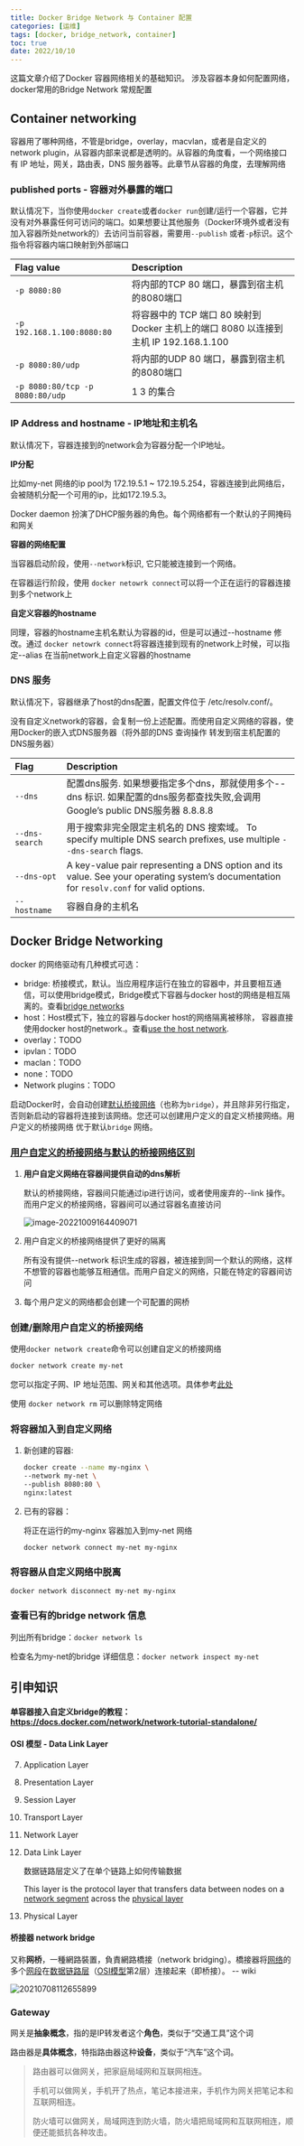 ```yaml
---
title: Docker Bridge Network 与 Container 配置
categories: [运维]
tags: [docker, bridge_network, container]
toc: true
date: 2022/10/10
---
```


这篇文章介绍了Docker 容器网络相关的基础知识。
涉及容器本身如何配置网络，docker常用的Bridge Network 常规配置
<!--more-->

## Container networking

容器用了哪种网络，不管是bridge，overlay，macvlan，或者是自定义的network plugin，从容器内部来说都是透明的。从容器的角度看，一个网络接口有 IP 地址，网关，路由表，DNS 服务器等。此章节从容器的角度，去理解网络

### published ports - 容器对外暴露的端口

默认情况下，当你使用`docker create`或者`docker run`创建/运行一个容器，它并没有对外暴露任何可访问的端口。如果想要让其他服务（Docker环境外或者没有加入容器所处network的）去访问当前容器，需要用`--publish` 或者`-p`标识。这个指令将容器内端口映射到外部端口

| Flag value                      | Description                                                  |
| :------------------------------ | :----------------------------------------------------------- |
| `-p 8080:80`                    | 将内部的TCP 80 端口，暴露到宿主机的8080端口                  |
| `-p 192.168.1.100:8080:80`      | 将容器中的 TCP 端口 80 映射到 Docker 主机上的端口 8080 以连接到主机 IP 192.168.1.100 |
| `-p 8080:80/udp`                | 将内部的UDP 80 端口，暴露到宿主机的8080端口                  |
| `-p 8080:80/tcp -p 8080:80/udp` | 1 3 的集合                                                   |

### IP Address and hostname - IP地址和主机名

默认情况下，容器连接到的network会为容器分配一个IP地址。

**IP分配**

比如my-net 网络的ip pool为 172.19.5.1 ~ 172.19.5.254，容器连接到此网络后，会被随机分配一个可用的ip，比如172.19.5.3。

Docker  daemon 扮演了DHCP服务器的角色。每个网络都有一个默认的子网掩码和网关

**容器的网络配置**

当容器启动阶段，使用`--network`标识, 它只能被连接到一个网络。

在容器运行阶段，使用 `docker netowrk connect`可以将一个正在运行的容器连接到多个network上

**自定义容器的hostname**

同理，容器的hostname主机名默认为容器的id，但是可以通过--hostname 修改。通过 `docker netowrk connect`将容器连接到现有的network上时候，可以指定--alias 在当前network上自定义容器的hostname

### DNS 服务

默认情况下，容器继承了host的dns配置，配置文件位于 /etc/resolv.conf/。

没有自定义network的容器，会复制一份上述配置。而使用自定义网络的容器，使用Docker的嵌入式DNS服务器（将外部的DNS 查询操作  转发到宿主机配置的DNS服务器）

| Flag           | Description                                                  |
| :------------- | :----------------------------------------------------------- |
| `--dns`        | 配置dns服务. 如果想要指定多个dns，那就使用多个--dns 标识. 如果配置的dns服务都查找失败,会调用 Google’s public DNS服务器 8.8.8.8 |
| `--dns-search` | 用于搜索非完全限定主机名的 DNS 搜索域。 To specify multiple DNS search prefixes, use multiple `--dns-search` flags. |
| `--dns-opt`    | A key-value pair representing a DNS option and its value. See your operating system’s documentation for `resolv.conf` for valid options. |
| `--hostname`   | 容器自身的主机名                                             |



## Docker Bridge Networking

docker 的网络驱动有几种模式可选：

+ bridge: 桥接模式，默认。当应用程序运行在独立的容器中，并且要相互通信，可以使用bridge模式，Bridge模式下容器与docker host的网络是相互隔离的。查看[bridge networks](https://docs.docker.com/network/bridge/)
+ host：Host模式下，独立的容器与docker host的网络隔离被移除， 容器直接使用docker host的network.。查看[use the host network](https://docs.docker.com/network/host/).
+ overlay：TODO
+ ipvlan：TODO
+ maclan：TODO
+ none：TODO
+ Network plugins：TODO

启动Docker时，会自动创建[默认桥接网络](https://docs.docker.com/network/bridge/#use-the-default-bridge-network)（也称为`bridge`），并且除非另行指定，否则新启动的容器将连接到该网络。您还可以创建用户定义的自定义桥接网络。用户定义的桥接网络 优于默认`bridge` 网络。

### [用户自定义的桥接网络与默认的桥接网络区别](https://docs.docker.com/network/bridge/#differences-between-user-defined-bridges-and-the-default-bridge)

1. **用户自定义网络在容器间提供自动的dns解析**

   默认的桥接网络，容器间只能通过ip进行访问，或者使用废弃的--link 操作。而用户定义的桥接网络，容器间可以通过容器名直接访问

   ![image-20221009164409071](http://serial.limiaomiao.site:8089/public/uploads/image-20221009164409071.png)

2. 用户自定义的桥接网络提供了更好的隔离

   所有没有提供--network 标识生成的容器，被连接到同一个默认的网络，这样不想管的容器也能够互相通信。而用户自定义的网络，只能在特定的容器间访问

3. 每个用户定义的网络都会创建一个可配置的网桥

### 创建/删除用户自定义的桥接网络

使用`docker network create`命令可以创建自定义的桥接网络

```bash
docker network create my-net
```

您可以指定子网、IP 地址范围、网关和其他选项。具体参考[此处](https://docs.docker.com/engine/reference/commandline/network_create/#specify-advanced-options)

使用 `docker network rm` 可以删除特定网络

### 将容器加入到自定义网络

1. 新创建的容器: 

   ```bash
   docker create --name my-nginx \
   --network my-net \
   --publish 8080:80 \
   nginx:latest
   ```

2. 已有的容器：

   将正在运行的my-nginx 容器加入到my-net 网络

   `docker network connect my-net my-nginx`

### 将容器从自定义网络中脱离

`docker network disconnect my-net my-nginx`

### 查看已有的bridge network 信息

列出所有bridge：`docker network ls`

检查名为my-net的bridge 详细信息：`docker network inspect my-net`

## 引申知识

#### 单容器接入自定义bridge的教程：https://docs.docker.com/network/network-tutorial-standalone/

#### OSI 模型 - Data Link Layer

7. Application Layer

6. Presentation Layer

5. Session Layer

4. Transport Layer

3. Network Layer

2. Data Link Layer

   数据链路层定义了在单个链路上如何传输数据

   This layer is the protocol layer that transfers data between nodes on a [network segment](https://en.wikipedia.org/wiki/Network_segment) across the [physical layer](https://en.wikipedia.org/wiki/Physical_layer)

1. Physical Layer

#### 桥接器 network bridge

又称**网桥**，一種網路裝置，負責網路橋接（network bridging）。橋接器将[网络](https://zh.wikipedia.org/wiki/网络)的多个[网段](https://zh.wikipedia.org/wiki/网段)在[数据链路层](https://zh.wikipedia.org/wiki/数据链路层)（[OSI模型](https://zh.wikipedia.org/wiki/OSI模型)第2层）连接起来（即桥接）。 -- wiki

![20210708112655899](http://serial.limiaomiao.site:8089/public/uploads/20210708112655899.png)

### Gateway

网关是**抽象概念**，指的是IP转发者这个**角色**，类似于“交通工具”这个词

路由器是**具体概念**，特指路由器这种**设备**，类似于“汽车”这个词。

>  路由器可以做网关，把家庭局域网和互联网相连。
>
> 手机可以做网关，手机开了热点，笔记本接进来，手机作为网关把笔记本和互联网相连。
>
> 防火墙可以做网关，局域网连到防火墙，防火墙把局域网和互联网相连，顺便还能抵抗各种攻击。

